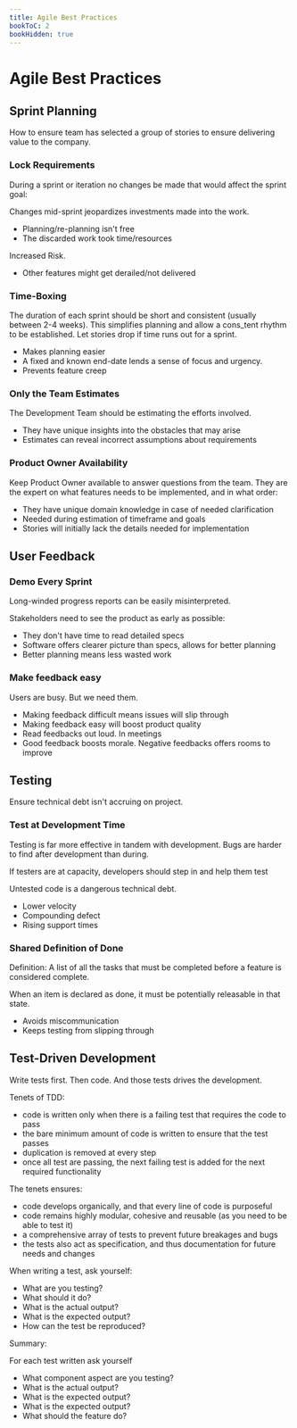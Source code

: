 ```yaml
---
title: Agile Best Practices
bookToC: 2
bookHidden: true
---
```

# Agile Best Practices

## Sprint Planning

How to ensure team has selected a group of stories to ensure delivering value to the company.

### Lock Requirements

During a sprint or iteration no changes be made that would affect the sprint goal:

Changes mid-sprint jeopardizes investments made into the work.

- Planning/re-planning isn't free
- The discarded work took time/resources

Increased Risk.

- Other features might get derailed/not delivered

### Time-Boxing

The duration of each sprint should be short and consistent (usually between 2-4 weeks). This simplifies planning and allow a cons_tent rhythm to be established. Let stories drop if time runs out for a sprint.

- Makes planning easier
- A fixed and known end-date lends a sense of focus and urgency.
- Prevents feature creep

### Only the Team Estimates

The Development Team should be estimating the efforts involved.

- They have unique insights into the obstacles that may arise
- Estimates can reveal incorrect assumptions about requirements

### Product Owner Availability

Keep Product Owner available to answer questions from the team. They are the expert on what features needs to be implemented, and in what order:

- They have unique domain knowledge in case of needed clarification
- Needed during estimation of timeframe and goals
- Stories will initially lack the details needed for implementation

## User Feedback

### Demo Every Sprint

Long-winded progress reports can be easily misinterpreted.

Stakeholders need to see the product as early as possible:

- They don't have time to read detailed specs
- Software offers clearer picture than specs, allows for better planning
- Better planning means less wasted work

### Make feedback easy

Users are busy. But we need them.

- Making feedback difficult means issues will slip through
- Making feedback easy will boost product quality
- Read feedbacks out loud. In meetings
- Good feedback boosts morale. Negative feedbacks offers rooms to improve

## Testing

Ensure technical debt isn't accruing on project.

### Test at Development Time

Testing is far more effective in tandem with development. Bugs are harder to find after development than during.

If testers are at capacity, developers should step in and help them test

Untested code is a dangerous technical debt.

- Lower velocity
- Compounding defect
- Rising support times

### Shared Definition of Done

Definition: A list of all the tasks that must be completed before a feature is considered complete.

When an item is declared as done, it must be potentially releasable in that state.

- Avoids miscommunication
- Keeps testing from slipping through

## Test-Driven Development

Write tests first. Then code. And those tests drives the development.

Tenets of TDD:

- code is written only when there is a failing test that requires the code to pass
- the bare minimum amount of code is written to ensure that the test passes
- duplication is removed at every step
- once all test are passing, the next failing test is added for the next required functionality

The tenets ensures:

- code develops organically, and that every line of code is purposeful
- code remains highly modular, cohesive and reusable (as you need to be able to test it)
- a comprehensive array of tests to prevent future breakages and bugs
- the tests also act as specification, and thus documentation for future needs and changes

When writing a test, ask yourself:

- What are you testing?
- What should it do?
- What is the actual output?
- What is the expected output?
- How can the test be reproduced?

Summary:

For each test written ask yourself

- What component aspect are you testing?
- What is the actual output?
- What is the expected output?
- What is the expected output?
- What should the feature do?
